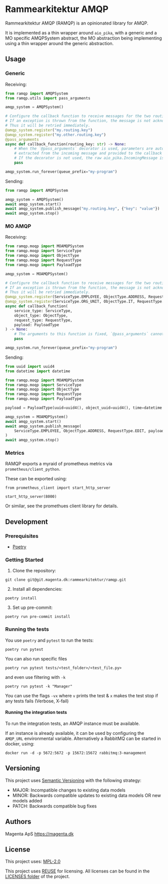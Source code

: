 <!--
SPDX-FileCopyrightText: 2021 Magenta ApS <https://magenta.dk>
SPDX-License-Identifier: MPL-2.0
-->

# Rammearkitektur AMQP

Rammearkitektur AMQP (RAMQP) is an opinionated library for AMQP.

It is implemented as a thin wrapper around `aio_pika`, with a generic and a MO
specific AMQPSystem abstract, the MO abstraction being implementing using a thin
wrapper around the generic abstraction.

## Usage

### Generic

Receiving:
```python
from ramqp import AMQPSystem
from ramqp.utils import pass_arguments

amqp_system = AMQPSystem()

# Configure the callback function to receive messages for the two routing keys.
# If an exception is thrown from the function, the message is not acknowledged.
# Thus it will be retried immediately.
@amqp_system.register("my.routing.key")
@amqp_system.register("my.other.routing.key")
@pass_arguments
async def callback_function(routing_key: str) -> None:
    # When the `@pass_arguments` decorator is used, parameters are automatically
    # extracted from the incoming message and provided to the callback function.
    # If the decorator is not used, the raw aio_pika.IncomingMessage is provided.
    pass

amqp_system.run_forever(queue_prefix="my-program")
```

Sending:
```python
from ramqp import AMQPSystem

amqp_system = AMQPSystem()
await amqp_system.start()
await amqp_system.publish_message("my.routing.key", {"key": "value"})
await amqp_system.stop()
```

### MO AMQP

Receiving:
```python
from ramqp.moqp import MOAMQPSystem
from ramqp.moqp import ServiceType
from ramqp.moqp import ObjectType
from ramqp.moqp import RequestType
from ramqp.moqp import PayloadType

amqp_system = MOAMQPSystem()

# Configure the callback function to receive messages for the two routing keys.
# If an exception is thrown from the function, the message is not acknowledged.
# Thus it will be retried immediately.
@amqp_system.register(ServiceType.EMPLOYEE, ObjectType.ADDRESS, RequestType.EDIT)
@amqp_system.register(ServiceType.ORG_UNIT, ObjectType.IT, RequestType.CREATE)
async def callback_function(
    service_type: ServiceType,
    object_type: ObjectType,
    request_type: RequestType,
    payload: PayloadType
) -> None:
    # The arguments to this function is fixed, `@pass_arguments` cannot be used.
    pass

amqp_system.run_forever(queue_prefix="my-program")
```

Sending:
```python
from uuid import uuid4
from datetime import datetime

from ramqp.moqp import MOAMQPSystem
from ramqp.moqp import ServiceType
from ramqp.moqp import ObjectType
from ramqp.moqp import RequestType
from ramqp.moqp import PayloadType

payload = PayloadType(uuid=uuid4(), object_uuid=uuid4(), time=datetime.now())

amqp_system = MOAMQPSystem()
await amqp_system.start()
await amqp_system.publish_message(
    ServiceType.EMPLOYEE, ObjectType.ADDRESS, RequestType.EDIT, payload
)
await amqp_system.stop()
```

### Metrics
RAMQP exports a myraid of prometheus metrics via `prometheus/client_python`.

These can be exported using:
```
from prometheus_client import start_http_server

start_http_server(8000)
```
Or similar, see the promethues client library for details.

## Development

### Prerequisites

- [Poetry](https://github.com/python-poetry/poetry)

### Getting Started

1. Clone the repository:
```
git clone git@git.magenta.dk:rammearkitektur/ramqp.git
```

2. Install all dependencies:
```
poetry install
```

3. Set up pre-commit:
```
poetry run pre-commit install
```

### Running the tests

You use `poetry` and `pytest` to run the tests:

`poetry run pytest`

You can also run specific files

`poetry run pytest tests/<test_folder>/<test_file.py>`

and even use filtering with `-k`

`poetry run pytest -k "Manager"`

You can use the flags `-vx` where `v` prints the test & `x` makes the test stop if any tests fails (Verbose, X-fail)

#### Running the integration tests

To run the integration tests, an AMQP instance must be available.

If an instance is already available, it can be used by configuring the `AMQP_URL`
environmental variable. Alternatively a RabbitMQ can be started in docker, using:
```
docker run -d -p 5672:5672 -p 15672:15672 rabbitmq:3-management
```

## Versioning

This project uses [Semantic Versioning](https://semver.org/) with the following strategy:
- MAJOR: Incompatible changes to existing data models
- MINOR: Backwards compatible updates to existing data models OR new models added
- PATCH: Backwards compatible bug fixes

## Authors

Magenta ApS <https://magenta.dk>

## License

This project uses: [MPL-2.0](MPL-2.0.txt)

This project uses [REUSE](https://reuse.software) for licensing.
All licenses can be found in the [LICENSES folder](LICENSES/) of the project.
